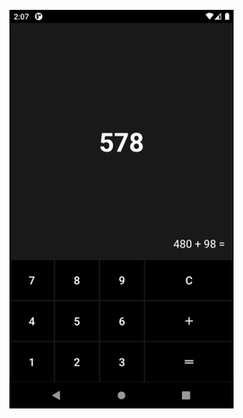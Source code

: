 ![](https://github.com/omerbitikcioglu/innova-android-bootcamp/blob/main/Hafta3/HesapMakinesi/Screenshot_1643292460.png)
